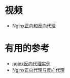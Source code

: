 



# 视频

* [Nginx正向和反向代理](https://www.bilibili.com/video/av68136734?p=3)


# 有用的参考

* [nginx反向代理实例](https://www.cnblogs.com/hanmk/p/9289069.html)
* [Nginx正向代理与反向代理](https://www.jianshu.com/p/ae76c223c6ef)
